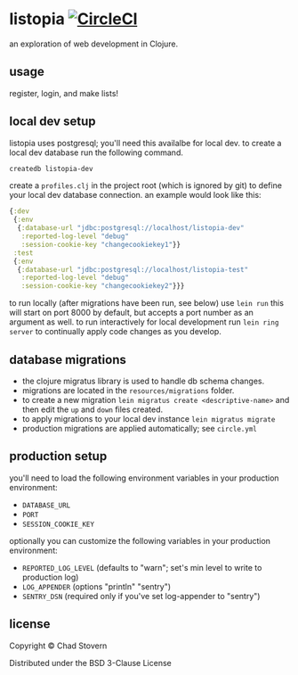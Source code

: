 # listopia [![CircleCI](https://circleci.com/gh/chadhs/listopia/tree/master.svg?style=svg)](https://circleci.com/gh/chadhs/listopia/tree/master)

an exploration of web development in Clojure.

## usage

register, login, and make lists!

## local dev setup

listopia uses postgresql; you'll need this availalbe for local dev.  to create a local dev database run the following command.

```sh
createdb listopia-dev
```

create a `profiles.clj` in the project root (which is ignored by git) to define your local dev database connection.  an example would look like this:

```clojure
{:dev
 {:env
  {:database-url "jdbc:postgresql://localhost/listopia-dev"
   :reported-log-level "debug"
   :session-cookie-key "changecookiekey1"}}
 :test
 {:env
  {:database-url "jdbc:postgresql://localhost/listopia-test"
   :reported-log-level "debug"
   :session-cookie-key "changecookiekey2"}}}
```

to run locally (after migrations have been run, see below) use `lein run` this will start on port 8000 by default, but accepts a port number as an argument as well.  to run interactively for local development run `lein ring server` to continually apply code changes as you develop.

## database migrations

- the clojure migratus library is used to handle db schema changes.
- migrations are located in the `resources/migrations` folder.
- to create a new migration `lein migratus create <descriptive-name>` and then edit the `up` and `down` files created.
- to apply migrations to your local dev instance `lein migratus migrate`
- production migrations are applied automatically; see `circle.yml`


## production setup

you'll need to load the following environment variables in your production environment:

- `DATABASE_URL`
- `PORT`
- `SESSION_COOKIE_KEY`

optionally you can customize the following variables in your production environment:

- `REPORTED_LOG_LEVEL` (defaults to "warn"; set's min level to write to production log)
- `LOG_APPENDER` (options "println" "sentry")
- `SENTRY_DSN` (required only if you've set log-appender to "sentry")

## license

Copyright © Chad Stovern

Distributed under the BSD 3-Clause License
